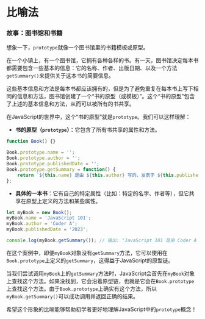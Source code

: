 # 比喻法

### 故事：图书馆和书籍

想象一下，`prototype`就像一个图书馆里的书籍模板或原型。

在一个小镇上，有一个图书馆，它拥有各种各样的书。有一天，图书馆决定每本书都需要包含一些基本的信息：它的名称、作者、出版日期、以及一个方法`getSummary()`来提供关于这本书的简要信息。

这些基本信息和方法是每本书都应该拥有的，但是为了避免重复在每本书上写下相同的信息和方法，图书馆创建了一个“书的原型（或模板）”。这个“书的原型”包含了上述的基本信息和方法，从而可以被所有的书共享。

在JavaScript的世界中，这个“书的原型”就是`prototype`。我们可以这样理解：

- **书的原型（`prototype`）**：它包含了所有书共享的属性和方法。
  
```javascript
function Book() {}

Book.prototype.name = '';
Book.prototype.author = '';
Book.prototype.publishedDate = '';
Book.prototype.getSummary = function() {
    return `${this.name} 是由 ${this.author} 写的，发表于 ${this.publishedDate}`;
};
```
- **具体的一本书**：它有自己的特定属性（比如：特定的名字、作者等），但它共享在原型上定义的方法和某些属性。

```javascript
let myBook = new Book();
myBook.name = 'JavaScript 101';
myBook.author = 'Coder A';
myBook.publishedDate = '2023';

console.log(myBook.getSummary()); // 输出: "JavaScript 101 是由 Coder A 写的，发表于 2023"
```
在这个案例中，即便`myBook`对象没有`getSummary`方法，它可以使用在`Book.prototype`上定义的`getSummary`，这得益于JavaScript的原型链。

当我们尝试调用`myBook`上的`getSummary`方法时，JavaScript会首先在`myBook`对象上查找这个方法。如果没找到，它会沿着原型链，也就是它会在`Book.prototype`上查找这个方法。由于`Book.prototype`上确实有这个方法，所以`myBook.getSummary()`可以成功调用并返回正确的结果。

希望这个形象的比喻能够帮助初学者更好地理解JavaScript中的`prototype`概念！